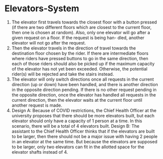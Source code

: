 # Elevators-System

1. The elevator first travels towards the closest floor with a button pressed (if there are two different floors which are closest to the current floor, then one is chosen at random). Also, only one elevator will go after a given request on a floor. If the request is being han- dled, another elevator will not go after the request.
2. Then the elevator travels in the direction of travel towards the destination floor chosen by the rider. If there are intermediate floors where riders have pressed buttons to go in the same direction, then each of those riders should also be picked up if the maximum capacity of the elevator has not yet been exceeded. Otherwise, the potential rider(s) will be rejected and take the stairs instead.
3. The elevator will only switch directions once all requests in the current direction (up or down) have been handled, and there is another direction in the opposite direction pending. If there is no other request pending in the opposite direction, once the elevator has handled all requests in the current direction, then the elevator waits at the current floor until another request is made.
4. Design A: Because of COVID restrictions, the Chief Health Officer at the university proposes that there should be more elevators built, but each elevator should only have a capacity of 1 person at a time. In this scenario, there will be a total of 4 elevators built.
   Design B: The assistant to the Chief Health Officer thinks that if the elevators are built to be larger, then there should not be a major issue with having 2 people in an elevator at the same time. But because the elevators are supposed to be larger, only two elevators can fit in the allotted space for the elevator shafts instead of 4.
